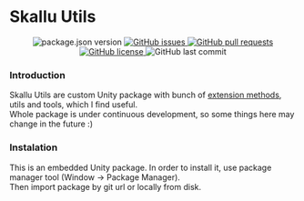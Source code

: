 # Skallu Utils

<p align="center">
	<img alt="package.json version" src ="https://img.shields.io/github/package-json/v/Skallu0711/Skallu-Utils" />
	<a href="https://github.com/Skallu0711/Skallu-Utils/issues">
		<img alt="GitHub issues" src ="https://img.shields.io/github/issues/Skallu0711/Skallu-Utils" />
	</a>
	<a href="https://github.com/Skallu0711/Skallu-Utils/pulls">
		<img alt="GitHub pull requests" src ="https://img.shields.io/github/issues-pr/Skallu0711/Skallu-Utils" />
	</a>
	<a href="https://github.com/Skallu0711/Skallu-Utils/blob/master/LICENSE">
		<img alt="GitHub license" src ="https://img.shields.io/github/license/Skallu0711/Skallu-Utils" />
	</a>
	<img alt="GitHub last commit" src ="https://img.shields.io/github/last-commit/Skallu0711/Skallu-Utils" />
</p>

### Introduction
Skallu Utils are custom Unity package with bunch of [extension methods](http://en.wikipedia.org/wiki/Extension_method), utils and tools, which I find useful.\
Whole package is under continuous development, so some things here may change in the future :)

### Instalation
This is an embedded Unity package. In order to install it, use package manager tool (Window -> Package Manager). <br>
Then import package by git url or locally from disk.
